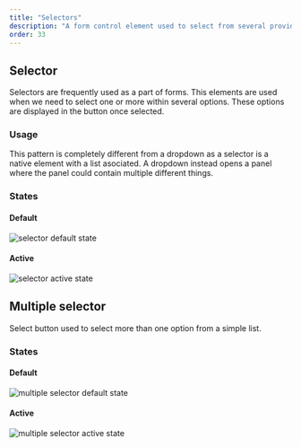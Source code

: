 ```yaml
---
title: "Selectors"
description: "A form control element used to select from several provided options and enter data."
order: 33
---
```


## Selector

Selectors are frequently used as a part of forms. This elements are used when we need to select one or more within several options. These options are displayed in the button once selected.

### Usage

This pattern is completely different from a dropdown as a selector is a native element with a list asociated. A dropdown instead opens a panel where the panel could contain multiple different things.

### States

#### Default

![selector default state](/images/lexicon-1/selector.png)

#### Active

![selector active state](/images/lexicon-1/selectorFocus.png)

## Multiple selector

Select button used to select more than one option from a simple list.

### States

#### Default

![multiple selector default state](/images/lexicon-1/selectorMultiple.png)

#### Active

![multiple selector active state](/images/lexicon-1/selectorMultipleFocus.png)
